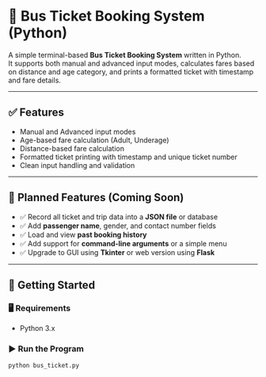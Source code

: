 # 🚌 Bus Ticket Booking System (Python)

A simple terminal-based **Bus Ticket Booking System** written in Python.  
It supports both manual and advanced input modes, calculates fares based on distance and age category, and prints a formatted ticket with timestamp and fare details.

---

## ✅ Features

- Manual and Advanced input modes
- Age-based fare calculation (Adult, Underage)
- Distance-based fare calculation
- Formatted ticket printing with timestamp and unique ticket number
- Clean input handling and validation

---

## 🚧 Planned Features (Coming Soon)

- ✅ Record all ticket and trip data into a **JSON file** or database
- ✅ Add **passenger name**, gender, and contact number fields
- ✅ Load and view **past booking history**
- ✅ Add support for **command-line arguments** or a simple menu
- ✅ Upgrade to GUI using **Tkinter** or web version using **Flask**

---

## 🚀 Getting Started

### 🖥️ Requirements

- Python 3.x

### ▶️ Run the Program

```bash
python bus_ticket.py
